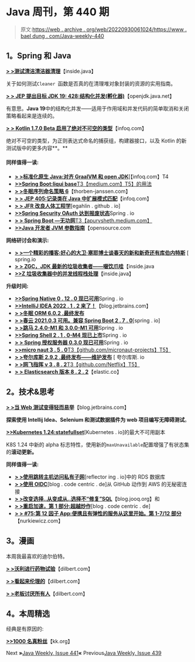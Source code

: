 # Java 周刊，第 440 期

> 原文:[https://web . archive . org/web/20220930061024/https://www . bael dung . com/Java-weekly-440](https://web.archive.org/web/20220930061024/https://www.baeldung.com/java-weekly-440)

## **1。Spring 和 Java**

[**> >测试清洁清洁器清理**](https://web.archive.org/web/20220703030622/https://inside.java/2022/05/27/testing-clean-cleaner-cleanup/)【inside.java】

关于如何测试`Cleaner `函数是否真的在清理堆对象封装的资源的实用指南。

[**> > JEP 提出目标 JDK 19: 428:结构化并发(孵化器)**](https://web.archive.org/web/20220703030622/https://openjdk.java.net/jeps/428)【openjdk.java.net】

有意思。**Java 19**中的结构化并发——适用于作用域和并发代码的简单取消和关闭策略看起来是连续的。

[**> > Kotlin 1.7.0 Beta 启用了绝对不可空的类型**](https://web.archive.org/web/20220703030622/https://www.infoq.com/news/2022/06/kotlin-1-7-0-beta)【infoq.com】

绝对不可空的类型，为正则表达式命名的捕获组，构建器接口，以及 Kotlin 的新测试版中的更多内容**。**

#### **同样值得一读:**

*   [**> >标准化原生 Java:对齐 GraalVM 和 open JDK**](https://web.archive.org/web/20220703030622/https://www.infoq.com/articles/native-java-aligning/)[【infoq.com】T4
*   [**>>Spring Boot:liqui base**T3【medium.com】T5】的用法](https://web.archive.org/web/20220703030622/https://medium.com/echohub/spring-boot-usage-of-liquibase-c9c5794828b7)
*   [**> >冬眠序列命名策略 6**](https://web.archive.org/web/20220703030622/https://thorben-janssen.com/sequence-naming-strategies-in-hibernate-6/)【thorben-janssen.com】
*   [**> > JEP 405:记录类在 Java 中扩展模式匹配**](https://web.archive.org/web/20220703030622/https://www.infoq.com/news/2022/05/java-record-pattern/)【infoq.com】
*   [**> > JFR 改良人体工程学**](https://web.archive.org/web/20220703030622/https://egahlin.github.io/2022/05/31/improved-ergonomics.html)[egahlin . github . io]
*   [**>>Spring Security OAuth 达到报废状态**](https://web.archive.org/web/20220703030622/https://spring.io/blog/2022/06/01/spring-security-oauth-reaches-end-of-life)Spring . io
*   [**> > Spring Boot —无功网**T3【apurvsheth.medium.com】](https://web.archive.org/web/20220703030622/https://apurvsheth.medium.com/spring-boot-reactive-web-e42427c4f997)
*   [**>>Java 开发者 JVM 参数指南**](https://web.archive.org/web/20220703030622/https://opensource.com/article/22/4/jvm-parameters-java-developers)【opensource.com

**网络研讨会和演示:**

*   [**> >一个精彩的播客:好心的大卫·塞耶博士谈春天的新和新奇还有库伯内特斯**](https://web.archive.org/web/20220703030622/https://spring.io/blog/2022/05/26/a-bootiful-podcast-the-good-dr-david-syer-on-the-new-and-novel-in-spring-and-kubernetes) [ spring.io
*   [**> > ZGC，JDK 最新的垃圾收集者——啜饮爪哇**](https://web.archive.org/web/20220703030622/https://inside.java/2022/05/30/sip053/)【inside.java
*   [**>>Z 垃圾收集器中的并发线程栈处理**](https://web.archive.org/web/20220703030622/https://inside.java/2022/05/31/zgc-concurrent-thread-stack-processing/)【inside.java】

**升级时间:**

*   [**>>Spring Native 0 . 12 . 0 现已可用**](https://web.archive.org/web/20220703030622/https://spring.io/blog/2022/05/31/spring-native-0-12-0-available-now)Spring . io
*   [**>>IntelliJ IDEA 2022 . 1 . 2 来了！**](https://web.archive.org/web/20220703030622/https://blog.jetbrains.com/idea/2022/06/intellij-idea-2022-1-2/)【blog.jetbrains.com】
*   [**> >冬眠 ORM 6.0.2 .最终发布**](https://web.archive.org/web/20220703030622/https://in.relation.to/2022/05/25/hibernate-orm-602-final/)
*   [**> >春云 2021.0.3 可用。兼容 Spring Boot 2 . 7 . 0**](https://web.archive.org/web/20220703030622/https://spring.io/blog/2022/05/27/spring-cloud-2021-0-3-is-available-compatible-with-spring-boot-2-7-0)[spring . io]
*   [**> >跳马 2.4.0-M1 和 3.0.0-M1 可用**](https://web.archive.org/web/20220703030622/https://spring.io/blog/2022/05/27/spring-vault-2-4-0-m1-and-3-0-0-m1-available)Spring . io
*   [**>>Spring Shell 2 . 1 . 0-M4 现已上市**](https://web.archive.org/web/20220703030622/https://spring.io/blog/2022/05/30/spring-shell-2-1-0-m4-is-now-available)Spring . io
*   [**> > Spring 授权服务器 0.3.0 现已可用**](https://web.archive.org/web/20220703030622/https://spring.io/blog/2022/05/25/spring-authorization-server-0-3-0-available-now)Spring . io
*   [**>>micro naut 3 . 5 . 0**T3【github.com/micronaut-projects】T5】](https://web.archive.org/web/20220703030622/https://github.com/micronaut-projects/micronaut-core/releases/tag/v3.5.0)
*   [**> >夸尔库斯 2.9.2 .最终发布——维护发布**](https://web.archive.org/web/20220703030622/https://quarkus.io/blog/quarkus-2-9-2-final-released/) [ 夸尔库斯. io
*   [**> >网飞指挥 v 3 . 8 . 2**T3【github.com/Netflix】T5】](https://web.archive.org/web/20220703030622/https://github.com/Netflix/conductor/releases)
*   [**> > Elasticsearch 版本 8 . 2 . 2**](https://web.archive.org/web/20220703030622/https://www.elastic.co/guide/en/elasticsearch/reference/current/release-notes-8.2.2.html)【elastic.co】

## **2。技术&思考**

[**> >当 Web 测试变得轻而易举**](https://web.archive.org/web/20220703030622/https://blog.jetbrains.com/idea/2022/05/when-web-testing-becomes-a-breeze/)【blog.jetbrains.com】

**探索使用 Intellij Idea、Selenium 和测试数据插件为 web 项目编写无障碍测试**。

[**>>Kubernetes 1.24:statefullset**](https://web.archive.org/web/20220703030622/https://kubernetes.io/blog/2022/05/27/maxunavailable-for-statefulset/)[Kubernetes . io]的最大不可用副本

K8S 1.24 中新的 alpha 标志特性，使用新的`maxUnavailable`配置增强了有状态集的**滚动更新。**

**同样值得一读:**

*   [**> >使用跳转主机访问私有子网**](https://web.archive.org/web/20220703030622/https://reflectoring.io/connect-rds-byjumphost/)[reflector ing . io]中的 RDS 数据库
*   [**> >使用 OIDC**](https://web.archive.org/web/20220703030622/https://blog.codecentric.de/en/2022/05/secretless-connections-from-github-actions-to-aws-using-oidc/)[blog . code centric . de]从 GitHub 动作到 AWS 的无秘密连接
*   [**> >改变选择..从变成从..选择不“修复”SQL**](https://web.archive.org/web/20220703030622/https://blog.jooq.org/changing-select-from-into-from-select-does-not-fix-sql/)【blog.jooq.org】和
*   [**> >重启加速，第 1 部分:超越炒作**](https://web.archive.org/web/20220703030622/https://blog.codecentric.de/en/2022/05/rebooting-accelerate-part1-looking-beyond-the-hype/)[blog . code centric . de]
*   [**> > #75:第 12 因子 App:便携且有弹性的服务从这里开始。第 1-7/12 部分**](https://web.archive.org/web/20220703030622/https://nurkiewicz.com/75)【nurkiewicz.com】

## **3。漫画**

本周我最喜欢的迪尔伯特。

[**> >沃利进行药物试验**](https://web.archive.org/web/20220703030622/https://dilbert.com/strip/2022-06-02)【dilbert.com】

[**> >看起来伦理的**](https://web.archive.org/web/20220703030622/https://dilbert.com/strip/2022-06-01)【dilbert.com】

[**> >老板讨厌所有人**](https://web.archive.org/web/20220703030622/https://dilbert.com/strip/2022-05-29)【dilbert.com】

## **4。本周精选**

经典是有原因的:

**[>>1000 名真粉丝](https://web.archive.org/web/20220703030622/https://kk.org/thetechnium/1000-true-fans/)**【kk.org】

Next **»**[Java Weekly, Issue 441](/web/20220703030622/https://www.baeldung.com/java-weekly-441)**«** Previous[Java Weekly, Issue 439](/web/20220703030622/https://www.baeldung.com/java-weekly-439)